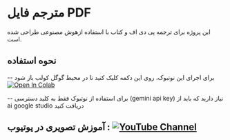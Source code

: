 # مترجم فایل PDF
این پروژه برای ترجمه پی دی اف و کتاب با استفاده ازهوش مصنوعی طراحی شده است.

## نحوه استفاده
-- برای اجرای این نوتبوک، روی این دکمه کلیک کنید تا در محیط گوگل کولب باز شود [![Open In Colab](https://colab.research.google.com/assets/colab-badge.svg)](https://colab.research.google.com/github/yaranbarzi/PDF-Translator/blob/main/PDF_Translator_Februaru_16_2025.ipynb)



-- برای استفاده از نوتبوک فقط به کلید دسترسی (gemini api key) نیاز دارید که باید از ai google studio دریافت کنید



## آموزش تصویری در یوتیوب : [![YouTube Channel](https://img.shields.io/badge/YouTube-FF0000?style=for-the-badge&logo=youtube&logoColor=white)](https://youtu.be/_ggFRHATyyE?si=7LfeiZyJ9-SULSZv)
